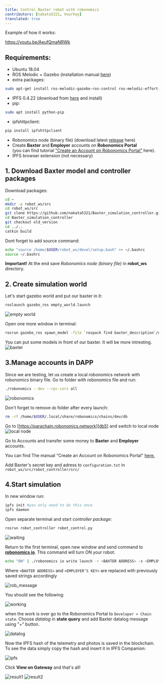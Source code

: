 ```yaml
---
title: Control Baxter robot with robonomics
contributors: [nakata5321, Vourhey]
translated: true
---
```


Example of how it works:

https://youtu.be/AeufQmaNRWk

## Requirements:
 - Ubuntu 18.04
 - ROS Melodic + Gazebo (installation manual [here][db2])  
 - extra packages:
```sh
sudo apt-get install ros-melodic-gazebo-ros-control ros-melodic-effort-controllers ros-melodic-joint-state-controller
```
- IPFS 0.4.22 (download from [here][db3] and install)
- pip:
```sh
sudo apt install python-pip
```

- ipfshttpclient:
```sh
pip install ipfshttpclient
```


 - Robonomics node (binary file) (download latest [release][db4] here)
 - Create __Baxter__ and __Employer__ accounts  on **Robonomics Portal**  
 (you can find tutorial ["Create an Account on Robonomics Portal"][db6] here).
 - IPFS browser extension (not necessary)



## 1. Download Baxter model and controller packages
Download packages:
```sh
cd ~
mkdir -p robot_ws/src
cd robot_ws/src
git clone https://github.com/nakata5321/Baxter_simulation_controller.git
cd Baxter_simulation_controller
git checkout old_version
cd ../..
catkin build
```
Dont forget to add source command:
```sh
echo "source /home/$USER/robot_ws/devel/setup.bash" >> ~/.bashrc
source ~/.bashrc
```

__Important!__ At the end save *Robonomics node (binary file)* in **robot_ws** directory.

## 2. Create simulation world
Let's start gazebo world and put our baxter in it:
```sh
roslaunch gazebo_ros empty_world.launch
```
![empty world][im1]

Open one more window in terminal:
```sh
rosrun gazebo_ros spawn_model -file `rospack find baxter_description`/urdf/baxter.urdf -urdf -z 1 -model baxter
```
You can put some models in front of our baxter. It will be more intresting.
![baxter][im2]

## 3.Manage accounts in DAPP

Since we are testing, let us create a local robonomics network with robonomics binary file. Go to folder with robonomics file and run:
```sh
./robonomics --dev --rpc-cors all
```
![robonomics][im3]

Don't forget to remove `db` folder after every launch:
```sh
rm -rf /home/$USER/.local/share/robonomics/chains/dev/db
```

Go to [https://parachain.robonomics.network][db5] and switch to local node
![local node][im4]

Go to Accounts and transfer some money to __Baxter__ and __Employer__ accounts.

You can find The manual "Create an Account on Robonomics Portal" [here.][db6]

Add Baxter's secret key and adress to `configuration.txt` in `robot_ws/src/robot_controller/src/`

## 4.Start simulation

In new window run:
```sh
ipfs init #you only need to do this once
ipfs daemon
```
Open separate terminal and start *controller package*:
```sh
rosrun robot_controller robot_control.py
```
![waiting][im7]

Return to the first terminal, open new window and send command to [**robonomics io**][db7]. This command will turn ON your robot:
```sh
echo "ON" | ./robonomics io write launch -r <BAXTER ADDRESS> -s <EMPLOYER’S KEY>
```
Where `<BAXTER ADDRESS>` and `<EMPLOYER’S KEY>` are replaced with previously saved strings accordingly

![rob_message][im8]

You should see the following:

![working][im9]

when the work is over go to the Robonomics Portal to `Developer > Chain state`. Choose *datalog* in **state query** and add Baxter datalog message using "+" button.

![datalog][im10]

Now the IPFS hash of the telemetry and photos is saved in the blockchain. To see the data simply copy the hash and insert it in IPFS Companion:

![ipfs][im11]

Click  __View on Gateway__ and that's all!

![result1][im12]
![result2][im13]

[db2]: <http://wiki.ros.org/melodic/Installation>
[db3]: <https://dist.ipfs.io/go-ipfs/v0.4.22/go-ipfs_v0.4.22_linux-386.tar.gz>
[db4]: <https://github.com/airalab/robonomics/releases>
[im1]: <../images/baxter_demo/empty_world.jpg>
[im2]: <../images/baxter_demo/baxter_simulation.jpg>
[im3]: <../images/baxter_demo/robonomics.jpg>
[db5]: <https://parachain.robonomics.network>
[im4]: <../images/baxter_demo/local_node.jpg>
[im7]: <../images/baxter_demo/waiting.jpg>
[db6]: </docs/create-account-in-dapp>
[im8]: <../images/baxter_demo/rob_message.jpg>
[im9]: <../images/baxter_demo/working.jpg>
[im10]: <../images/baxter_demo/datalog.jpg>
[im11]: <../images/baxter_demo/ipfs.jpg>
[im12]: <../images/baxter_demo/result1.jpg>
[im13]: <../images/baxter_demo/result2.jpg>
[db7]: </docs/rio-overview>

